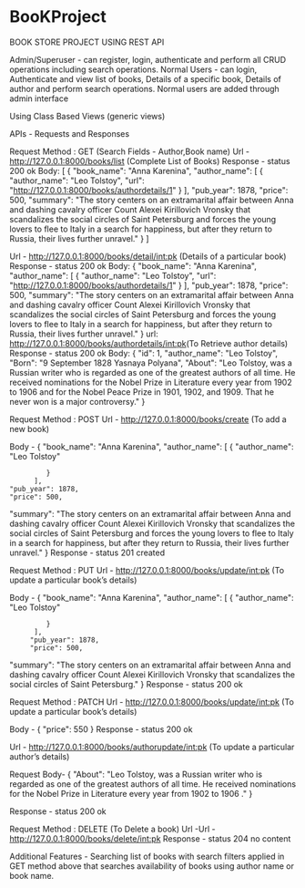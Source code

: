 # BooKProject
BOOK STORE PROJECT USING REST API

Admin/Superuser - can register, login, authenticate and perform all CRUD operations including search operations.
Normal Users - can login, Authenticate and view list of books, Details of a specific book, Details of author and perform search operations.
Normal users are added through admin interface

Using Class Based Views (generic views)

APIs - Requests and Responses

Request Method : GET (Search Fields - Author,Book name)
Url - http://127.0.0.1:8000/books/list (Complete List of Books)
Response - status 200 ok
Body:
[
    {
        "book_name": "Anna Karenina",
        "author_name": [
            {
                "author_name": "Leo Tolstoy",
                "url": "http://127.0.0.1:8000/books/authordetails/1"
            }
        ],
        "pub_year": 1878,
        "price": 500,
        "summary": "The story centers on an extramarital affair between Anna and dashing cavalry officer Count Alexei Kirillovich Vronsky that scandalizes the social circles of Saint Petersburg and forces the young lovers to flee to Italy in a search for happiness, but after they return to Russia, their lives further unravel."
    }
]










Url - http://127.0.0.1:8000/books/detail/<int:pk> (Details of a particular book)
Response - status 200 ok
Body:
{
    "book_name": "Anna Karenina",
    "author_name": [
        {
            "author_name": "Leo Tolstoy",
            "url": "http://127.0.0.1:8000/books/authordetails/1"
        }
    ],
    "pub_year": 1878,
    "price": 500,
    "summary": "The story centers on an extramarital affair between Anna and dashing cavalry officer Count Alexei Kirillovich Vronsky that scandalizes the social circles of Saint Petersburg and forces the young lovers to flee to Italy in a search for happiness, but after they return to Russia, their lives further unravel."
}
url: http://127.0.0.1:8000/books/authordetails/<int:pk>(To Retrieve author details)
Response - status 200 ok
Body:
{
    "id": 1,
    "author_name": "Leo Tolstoy",
    "Born": "9 September 1828 Yasnaya Polyana",
    "About": "Leo Tolstoy, was a Russian writer who is regarded as one of the greatest authors of all time. He received nominations for the Nobel Prize in Literature every year from 1902 to 1906 and for the Nobel Peace Prize in 1901, 1902, and 1909. That he never won is a major controversy."
}

 
 







Request Method : POST
Url - http://127.0.0.1:8000/books/create (To add a new book)

Body -
{
"book_name": "Anna Karenina",
        	"author_name": [
            	{
               	 "author_name": "Leo Tolstoy"
               
           	 }
      	  ],
	"pub_year": 1878,
	"price": 500,
 "summary": "The story centers on an extramarital affair between Anna and dashing cavalry officer Count Alexei Kirillovich Vronsky that scandalizes the social circles of Saint Petersburg and forces the young lovers to flee to Italy in a search for happiness, but after they return to Russia, their lives further unravel."
    }
	Response - status 201 created



        	
Request Method : PUT
Url - http://127.0.0.1:8000/books/update/<int:pk> 
(To update a particular book’s details)

Body - 
{
"book_name": "Anna Karenina",
        	"author_name": [
            	{
               	 "author_name": "Leo Tolstoy"
               
           	 }
      	  ],
       	 "pub_year": 1878,
       	 "price": 500,
 "summary": "The story centers on an extramarital affair between Anna and dashing cavalry officer Count Alexei Kirillovich Vronsky that scandalizes the social circles of Saint Petersburg."
    }
Response - status 200 ok











Request Method : PATCH
Url - http://127.0.0.1:8000/books/update/<int:pk>
(To update a particular book’s details)


Body - 
{
       	 "price": 550
     }
Response - status 200 ok

Url - http://127.0.0.1:8000/books/authorupdate/<int:pk>
(To update a particular author’s details)

Request Body-
{
       "About": "Leo Tolstoy, was a Russian writer who is regarded as one of the greatest authors of all time. He received nominations for the Nobel Prize in Literature every year from 1902 to 1906 ."
}

Response - status 200 ok

 





Request Method : DELETE (To Delete a book)
Url -Url - http://127.0.0.1:8000/books/delete/<int:pk>
Response - status 204 no content




Additional Features - Searching list of books with search filters applied in GET method above that searches availability of books using author name or book name.
